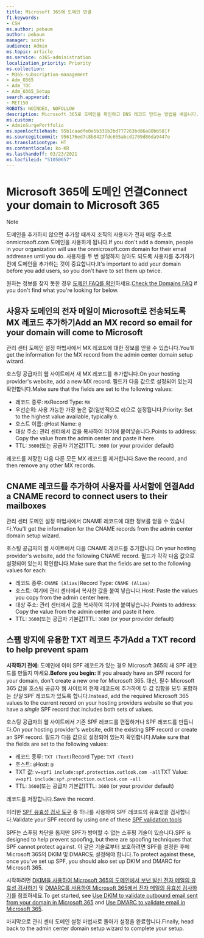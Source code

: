 ```yaml
---
title: Microsoft 365에 도메인 연결
f1.keywords:
- CSH
ms.author: pebaum
author: pebaum
manager: scotv
audience: Admin
ms.topic: article
ms.service: o365-administration
localization_priority: Priority
ms.collection:
- M365-subscription-management
- Adm_O365
- Adm_TOC
- Adm_O365_Setup
search.appverid:
- MET150
ROBOTS: NOINDEX, NOFOLLOW
description: Microsoft 365로 도메인을 확인하고 DNS 레코드 만드는 방법을 배웁니다.
ms.custom:
- AdminSurgePortfolio
ms.openlocfilehash: 95b1caadfe0e5b331b2bd777263bd86a88bb581f
ms.sourcegitcommit: 956176ed7c8b8427fdc655abcd1709d86da9447e
ms.translationtype: HT
ms.contentlocale: ko-KR
ms.lasthandoff: 03/23/2021
ms.locfileid: "51050657"
---
```

# <a name="connect-your-domain-to-microsoft-365"></a><span data-ttu-id="5258b-103">Microsoft 365에 도메인 연결</span><span class="sxs-lookup"><span data-stu-id="5258b-103">Connect your domain to Microsoft 365</span></span>

> [!NOTE]
> <span data-ttu-id="5258b-104">도메인을 추가하지 않으면 추가할 때까지 조직의 사용자가 전자 메일 주소로 onmicrosoft.com 도메인을 사용하게 됩니다.</span><span class="sxs-lookup"><span data-stu-id="5258b-104">If you don't add a domain, people in your organization will use the onmicrosoft.com domain for their email addresses until you do.</span></span> <span data-ttu-id="5258b-105">사용자를 두 번 설정하지 않아도 되도록 사용자를 추가하기 전에 도메인을 추가하는 것이 중요합니다.</span><span class="sxs-lookup"><span data-stu-id="5258b-105">It's important to add your domain before you add users, so you don't have to set them up twice.</span></span>

<span data-ttu-id="5258b-106">원하는 정보를 찾지 못한 경우 [도메인 FAQ를 확인](../setup/domains-faq.yml)하세요.</span><span class="sxs-lookup"><span data-stu-id="5258b-106">[Check the Domains FAQ](../setup/domains-faq.yml) if you don't find what you're looking for below.</span></span>

## <a name="add-an-mx-record-so-email-for-your-domain-will-come-to-microsoft"></a><span data-ttu-id="5258b-107">사용자 도메인의 전자 메일이 Microsoft로 전송되도록 MX 레코드 추가하기</span><span class="sxs-lookup"><span data-stu-id="5258b-107">Add an MX record so email for your domain will come to Microsoft</span></span>

<span data-ttu-id="5258b-108">관리 센터 도메인 설정 마법사에서 MX 레코드에 대한 정보를 얻을 수 있습니다.</span><span class="sxs-lookup"><span data-stu-id="5258b-108">You'll get the information for the MX record from the admin center domain setup wizard.</span></span>

<span data-ttu-id="5258b-109">호스팅 공급자의 웹 사이트에서 새 MX 레코드를 추가합니다.</span><span class="sxs-lookup"><span data-stu-id="5258b-109">On your hosting provider's website, add a new MX record.</span></span>
<span data-ttu-id="5258b-110">필드가 다음 값으로 설정되어 있는지 확인합니다.</span><span class="sxs-lookup"><span data-stu-id="5258b-110">Make sure that the fields are set to the following values:</span></span>

- <span data-ttu-id="5258b-111">레코드 종류: `MX`</span><span class="sxs-lookup"><span data-stu-id="5258b-111">Record Type: `MX`</span></span>
- <span data-ttu-id="5258b-112">우선순위: 사용 가능한 가장 높은 값(일반적으로 `0`)으로 설정됩니다.</span><span class="sxs-lookup"><span data-stu-id="5258b-112">Priority: Set to the highest value available, typically `0`.</span></span>
- <span data-ttu-id="5258b-113">호스트 이름: `@`</span><span class="sxs-lookup"><span data-stu-id="5258b-113">Host Name: `@`</span></span>
- <span data-ttu-id="5258b-114">대상 주소: 관리 센터에서 값을 복사하여 여기에 붙여넣습니다.</span><span class="sxs-lookup"><span data-stu-id="5258b-114">Points to address: Copy the value from the admin center and paste it here.</span></span>
- <span data-ttu-id="5258b-115">TTL: `3600‎`(또는 공급자 기본값)</span><span class="sxs-lookup"><span data-stu-id="5258b-115">TTL: `3600‎` (or your provider default)</span></span>

<span data-ttu-id="5258b-116">레코드를 저장한 다음 다른 모든 MX 레코드를 제거합니다.</span><span class="sxs-lookup"><span data-stu-id="5258b-116">Save the record, and then remove any other MX records.</span></span>

## <a name="add-a-cname-record-to-connect-users-to-their-mailboxes"></a><span data-ttu-id="5258b-117">CNAME 레코드를 추가하여 사용자를 사서함에 연결</span><span class="sxs-lookup"><span data-stu-id="5258b-117">Add a CNAME record to connect users to their mailboxes</span></span>
<span data-ttu-id="5258b-118">관리 센터 도메인 설정 마법사에서 CNAME 레코드에 대한 정보를 얻을 수 있습니다.</span><span class="sxs-lookup"><span data-stu-id="5258b-118">You'll get the information for the CNAME records from the admin center domain setup wizard.</span></span>

<span data-ttu-id="5258b-119">호스팅 공급자의 웹 사이트에서 다음 CNAME 레코드를 추가합니다.</span><span class="sxs-lookup"><span data-stu-id="5258b-119">On your hosting provider's website, add the following CNAME record.</span></span> <span data-ttu-id="5258b-120">필드가 각각 다음 값으로 설정되어 있는지 확인합니다.</span><span class="sxs-lookup"><span data-stu-id="5258b-120">Make sure that the fields are set to the following values for each:</span></span>

- <span data-ttu-id="5258b-121">레코드 종류: `CNAME (Alias)`</span><span class="sxs-lookup"><span data-stu-id="5258b-121">Record Type: `CNAME (Alias)`</span></span>
- <span data-ttu-id="5258b-122">호스트: 여기에 관리 센터에서 복사한 값을 붙여 넣습니다.</span><span class="sxs-lookup"><span data-stu-id="5258b-122">Host: Paste the values you copy from the admin center here.</span></span>
- <span data-ttu-id="5258b-123">대상 주소: 관리 센터에서 값을 복사하여 여기에 붙여넣습니다.</span><span class="sxs-lookup"><span data-stu-id="5258b-123">Points to address: Copy the value from the admin center and paste it here.</span></span>
- <span data-ttu-id="5258b-124">TTL: `3600‎`(또는 공급자 기본값)</span><span class="sxs-lookup"><span data-stu-id="5258b-124">TTL: `3600‎` (or your provider default)</span></span>

## <a name="add-a-txt-record-to-help-prevent-spam"></a><span data-ttu-id="5258b-125">스팸 방지에 유용한 TXT 레코드 추가</span><span class="sxs-lookup"><span data-stu-id="5258b-125">Add a TXT record to help prevent spam</span></span>
<span data-ttu-id="5258b-126">**시작하기 전에:** 도메인에 이미 SPF 레코드가 있는 경우 Microsoft 365의 새 SPF 레코드를 만들지 마세요.</span><span class="sxs-lookup"><span data-stu-id="5258b-126">**Before you begin:** If you already have an SPF record for your domain, don't create a new one for Microsoft 365.</span></span> <span data-ttu-id="5258b-127">대신, 필수 Microsoft 365 값을 호스팅 공급자 웹 사이트의 현재 레코드에 추가하여 두 값 집합을 모두 포함하는 *단일* SPF 레코드가 있도록 합니다.</span><span class="sxs-lookup"><span data-stu-id="5258b-127">Instead, add the required Microsoft 365 values to the current record on your hosting providers website so that you have a *single* SPF record that includes both sets of values.</span></span>

<span data-ttu-id="5258b-128">호스팅 공급자의 웹 사이트에서 기존 SPF 레코드를 편집하거나 SPF 레코드를 만듭니다.</span><span class="sxs-lookup"><span data-stu-id="5258b-128">On your hosting provider's website, edit the existing SPF record or create an SPF record.</span></span>
<span data-ttu-id="5258b-129">필드가 다음 값으로 설정되어 있는지 확인합니다.</span><span class="sxs-lookup"><span data-stu-id="5258b-129">Make sure that the fields are set to the following values:</span></span>

- <span data-ttu-id="5258b-130">레코드 종류: `TXT (Text)`</span><span class="sxs-lookup"><span data-stu-id="5258b-130">Record Type: `TXT (Text)`</span></span>
- <span data-ttu-id="5258b-131">호스트: `@`</span><span class="sxs-lookup"><span data-stu-id="5258b-131">Host: `@`</span></span>
- <span data-ttu-id="5258b-132">TXT 값: `v=spf1 include:spf.protection.outlook.com -all`</span><span class="sxs-lookup"><span data-stu-id="5258b-132">TXT Value: `v=spf1 include:spf.protection.outlook.com -all`</span></span>
- <span data-ttu-id="5258b-133">TTL: `3600‎`(또는 공급자 기본값)</span><span class="sxs-lookup"><span data-stu-id="5258b-133">TTL: `3600‎` (or your provider default)</span></span>

<span data-ttu-id="5258b-134">레코드를 저장합니다.</span><span class="sxs-lookup"><span data-stu-id="5258b-134">Save the record.</span></span>

<span data-ttu-id="5258b-135">이러한 [SPF 유효성 검사 도구](/office365/admin/setup/domains-faq#how-can-i-validate-spf-records-for-my-domain) 중 하나를 사용하여 SPF 레코드의 유효성을 검사합니다.</span><span class="sxs-lookup"><span data-stu-id="5258b-135">Validate your SPF record by using one of these [SPF validation tools](/office365/admin/setup/domains-faq#how-can-i-validate-spf-records-for-my-domain)</span></span>

<span data-ttu-id="5258b-136">SPF는 스푸핑 차단을 돕지만 SPF가 방어할 수 없는 스푸핑 기술이 있습니다.</span><span class="sxs-lookup"><span data-stu-id="5258b-136">SPF is designed to help prevent spoofing, but there are spoofing techniques that SPF cannot protect against.</span></span> <span data-ttu-id="5258b-137">이 같은 기술로부터 보호하려면 SPF를 설정한 후에 Microsoft 365의 DKIM 및 DMARC도 설정해야 합니다.</span><span class="sxs-lookup"><span data-stu-id="5258b-137">To protect against these, once you've set up SPF, you should also set up DKIM and DMARC for Microsoft 365.</span></span>

<span data-ttu-id="5258b-138">시작하려면 [DKIM을 사용하여 Microsoft 365의 도메인에서 보낸 발신 전자 메일의 유효성 검사하기](../../security/defender-365-security/use-dkim-to-validate-outbound-email.md) 및 [DMARC를 사용하여 Microsoft 365에서 전자 메일의 유효성 검사하기](../../security/defender-365-security/use-dmarc-to-validate-email.md)를 참조하세요.</span><span class="sxs-lookup"><span data-stu-id="5258b-138">To get started, see [Use DKIM to validate outbound email sent from your domain in Microsoft 365](../../security/defender-365-security/use-dkim-to-validate-outbound-email.md) and [Use DMARC to validate email in Microsoft 365](../../security/defender-365-security/use-dmarc-to-validate-email.md).</span></span>

<span data-ttu-id="5258b-139">마지막으로 관리 센터 도메인 설정 마법사로 돌아가 설정을 완료합니다.</span><span class="sxs-lookup"><span data-stu-id="5258b-139">Finally, head back to the admin center domain setup wizard to complete your setup.</span></span>